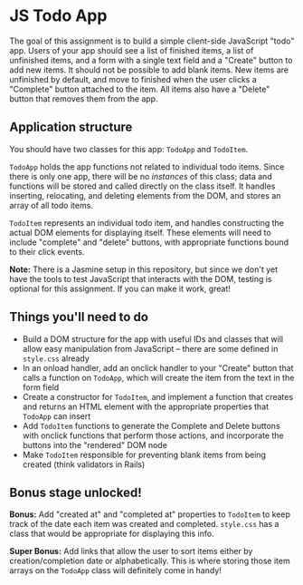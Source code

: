 # JS Todo App

The goal of this assignment is to build a simple client-side JavaScript "todo" app. Users of your app should see a list of finished items, a list of unfinished items, and a form with a single text field and a "Create" button to add new items. It should not be possible to add blank items. New items are unfinished by default, and move to finished when the user clicks a "Complete" button attached to the item. All items also have a "Delete" button that removes them from the app.

## Application structure

You should have two classes for this app: `TodoApp` and `TodoItem`.

`TodoApp` holds the app functions not related to individual todo items. Since there is only one app, there will be no *instances* of this class; data and functions will be stored and called directly on the class itself. It handles inserting, relocating, and deleting elements from the DOM, and stores an array of all todo items.

`TodoItem` represents an individual todo item, and handles constructing the actual DOM elements for displaying itself. These elements will need to include "complete" and "delete" buttons, with appropriate functions bound to their click events.

**Note:** There is a Jasmine setup in this repository, but since we don't yet have the tools to test JavaScript that interacts with the DOM, testing is optional for this assignment. If you can make it work, great!

## Things you'll need to do

* Build a DOM structure for the app with useful IDs and classes that will allow easy manipulation from JavaScript &ndash; there are some defined in `style.css` already
* In an onload handler, add an onclick handler to your "Create" button that calls a function on `TodoApp`, which will create the item from the text in the form field
* Create a constructor for `TodoItem`, and implement a function that creates and returns an HTML element with the appropriate properties that `TodoApp` can insert
* Add `TodoItem` functions to generate the Complete and Delete buttons with onclick functions that perform those actions, and incorporate the buttons into the "rendered" DOM node
* Make `TodoItem` responsible for preventing blank items from being created (think validators in Rails)

## Bonus stage unlocked!

**Bonus:** Add "created at" and "completed at" properties to `TodoItem` to keep track of the date each item was created and completed. `style.css` has a class that would be appropriate for displaying this info.

**Super Bonus:** Add links that allow the user to sort items either by creation/completion date or alphabetically. This is where storing those item arrays on the `TodoApp` class will definitely come in handy!

